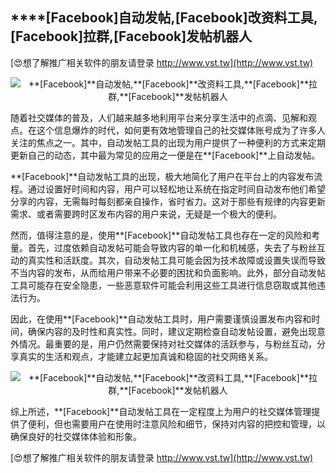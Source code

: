 ## ****[Facebook]**自动发帖,**[Facebook]**改资料工具,**[Facebook]**拉群,**[Facebook]**发帖机器人**

[😍想了解推广相关软件的朋友请登录 http://www.vst.tw](http://www.vst.tw)

 <center><img src="https://vst.tw/MP4/tuiguang/png/2.png" alt="**[Facebook]**自动发帖,**[Facebook]**改资料工具,**[Facebook]**拉群,**[Facebook]**发帖机器人"></center>

随着社交媒体的普及，人们越来越多地利用平台来分享生活中的点滴、见解和观点。在这个信息爆炸的时代，如何更有效地管理自己的社交媒体账号成为了许多人关注的焦点之一。其中，自动发帖工具的出现为用户提供了一种便利的方式来定期更新自己的动态，其中最为常见的应用之一便是在**[Facebook]**上自动发帖。

**[Facebook]**自动发帖工具的出现，极大地简化了用户在平台上的内容发布流程。通过设置好时间和内容，用户可以轻松地让系统在指定时间自动发布他们希望分享的内容，无需每时每刻都亲自操作，省时省力。这对于那些有规律的内容更新需求、或者需要跨时区发布内容的用户来说，无疑是一个极大的便利。

然而，值得注意的是，使用**[Facebook]**自动发帖工具也存在一定的风险和考量。首先，过度依赖自动发帖可能会导致内容的单一化和机械感，失去了与粉丝互动的真实性和活跃度。其次，自动发帖工具可能会因为技术故障或设置失误而导致不当内容的发布，从而给用户带来不必要的困扰和负面影响。此外，部分自动发帖工具可能存在安全隐患，一些恶意软件可能会利用这些工具进行信息窃取或其他违法行为。

因此，在使用**[Facebook]**自动发帖工具时，用户需要谨慎设置发布内容和时间，确保内容的及时性和真实性。同时，建议定期检查自动发帖设置，避免出现意外情况。最重要的是，用户仍然需要保持对社交媒体的活跃参与，与粉丝互动，分享真实的生活和观点，才能建立起更加真诚和稳固的社交网络关系。

 <center><img src="https://vst.tw/MP4/tuiguang/png/5.png" alt="**[Facebook]**自动发帖,**[Facebook]**改资料工具,**[Facebook]**拉群,**[Facebook]**发帖机器人"></center>

综上所述，**[Facebook]**自动发帖工具在一定程度上为用户的社交媒体管理提供了便利，但也需要用户在使用时注意风险和细节，保持对内容的把控和管理，以确保良好的社交媒体体验和形象。

[😍想了解推广相关软件的朋友请登录 http://www.vst.tw](http://www.vst.tw)




